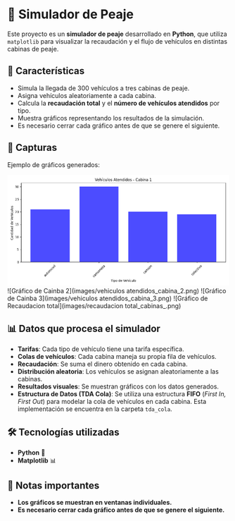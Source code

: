 # 🚗 Simulador de Peaje

Este proyecto es un **simulador de peaje** desarrollado en **Python**, que utiliza `matplotlib` para visualizar la recaudación y el flujo de vehículos en distintas cabinas de peaje.

## 📌 Características
- Simula la llegada de 300 vehículos a tres cabinas de peaje.
- Asigna vehículos aleatoriamente a cada cabina.
- Calcula la **recaudación total** y el **número de vehículos atendidos** por tipo.
- Muestra gráficos representando los resultados de la simulación.
- Es necesario cerrar cada gráfico antes de que se genere el siguiente.

## 📸 Capturas
Ejemplo de gráficos generados:

![Gráfico de Cainba 1](https://github.com/exequiel-exe/Cabinas_de_Peajes-Python/blob/main/images/vehiculos%20atendidos_cabina_1.png?raw=true)
![Gráfico de Cainba 2](images/vehiculos atendidos_cabina_2.png)
![Gráfico de Cainba 3](images/vehiculos atendidos_cabina_3.png)
![Gráfico de Recaudacion total](images/recaudacion total_cabinas_.png)

## 📊 Datos que procesa el simulador
- **Tarifas**: Cada tipo de vehículo tiene una tarifa específica.
- **Colas de vehículos**: Cada cabina maneja su propia fila de vehículos.
- **Recaudación**: Se suma el dinero obtenido en cada cabina.
- **Distribución aleatoria**: Los vehículos se asignan aleatoriamente a las cabinas.
- **Resultados visuales**: Se muestran gráficos con los datos generados.
- **Estructura de Datos (TDA Cola)**: Se utiliza una estructura **FIFO** (*First In, First Out*) para modelar la cola de vehículos en cada cabina. Esta implementación se encuentra en la carpeta `tda_cola`.

## 🛠 Tecnologías utilizadas
- **Python** 🐍
- **Matplotlib** 📊

## 📢 Notas importantes
- **Los gráficos se muestran en ventanas individuales.**
- **Es necesario cerrar cada gráfico antes de que se genere el siguiente.**

